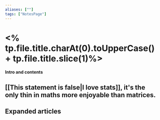 ```yaml
---
aliases: [""]
tags: ["NotesPage"]
---
```


# <% tp.file.title.charAt(0).toUpperCase() + tp.file.title.slice(1)%>

#### Intro and contents
[[This statement is false|I love stats]], it's the only thin in maths more enjoyable than matrices.
- 


## Expanded articles
